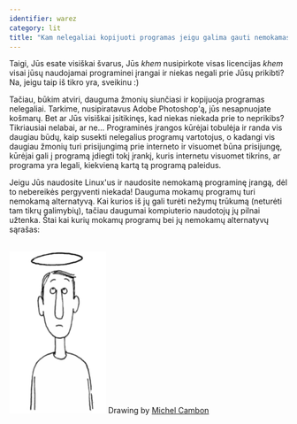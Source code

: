 ```yaml
---
identifier: warez
category: lit
title: "Kam nelegaliai kopijuoti programas jeigu galima gauti nemokamas?"
---
```


Taigi, Jūs esate visiškai švarus, Jūs *khem* nusipirkote visas licencijas *khem* visai jūsų naudojamai programinei įrangai ir niekas negali prie Jūsų prikibti? Na, jeigu taip iš tikro yra, sveikinu :)

Tačiau, būkim atviri, dauguma žmonių siunčiasi ir kopijuoja programas nelegaliai. Tarkime, nusipiratavus Adobe Photoshop'ą, jūs nesapnuojate košmarų. Bet ar Jūs visiškai įsitikinęs, kad niekas niekada prie to neprikibs? Tikriausiai nelabai, ar ne... Programinės įrangos kūrėjai tobulėja ir randa vis daugiau būdų, kaip susekti nelegalius programų vartotojus, o kadangi vis daugiau žmonių turi prisijungimą prie interneto ir visuomet būna prisijungę, kūrėjai gali į programą įdiegti tokį įrankį, kuris internetu visuomet tikrins, ar programa yra legali, kiekvieną kartą tą programą paleidus.

Jeigu Jūs naudosite Linux'us ir naudosite nemokamą programinę įrangą, dėl to nebereikės pergyventi niekada!  Dauguma mokamų programų turi nemokamą alternatyvą. Kai kurios iš jų gali turėti nežymų trūkumą (neturėti tam tikrų galimybių), tačiau daugumai kompiuterio naudotojų jų pilnai užtenka. Štai kai kurių mokamų programų bei jų nemokamų alternatyvų sąrašas:

<?php

table_parser ("Taip", "Ne", "Komercinės (mokamos)", "Nemokamos (atviro kodo)", "Ar egzistuoja Windows'uose?");


<br /><br>

<img src="/img/warez.png" />

Drawing by <a href="http://michel.cambon.free.fr/ampere/salle1bis.htm">Michel Cambon</a>




